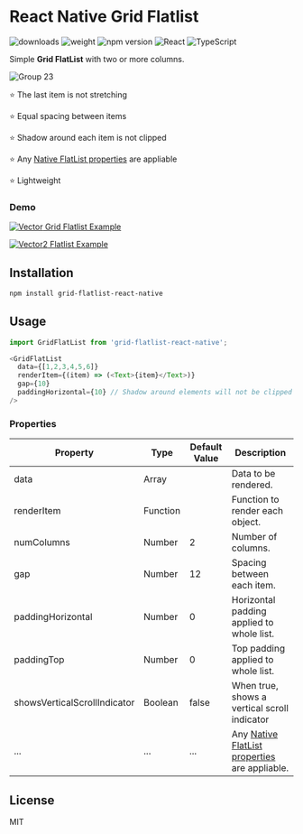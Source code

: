 # React Native Grid Flatlist

![downloads](https://img.shields.io/npm/dw/grid-flatlist-react-native)
![weight](https://img.shields.io/bundlephobia/min/grid-flatlist-react-native)
![npm version](https://img.shields.io/npm/v/grid-flatlist-react-native)
![React](https://img.shields.io/badge/react-v16-blue)
![TypeScript](https://img.shields.io/badge/typescript-v4-orange)

Simple **Grid FlatList** with two or more columns.

![Group 23](https://user-images.githubusercontent.com/93822098/154843258-225805bc-a9d3-46ae-8c9d-3c57afe3b340.png)

⭐ The last item is not stretching

⭐ Equal spacing between items

⭐ Shadow around each item is not clipped

⭐ Any [Native FlatList properties](https://reactnative.dev/docs/flatlist#itemseparatorcomponent) are appliable

⭐ Lightweight
### Demo
[![Vector](https://user-images.githubusercontent.com/93822098/154816145-9a68b06b-292a-4b51-a854-7a60d74abaf3.png#gh-dark-mode-only) Grid Flatlist Example](https://snack.expo.dev/@daniil8k/grid-flatlist-example)

[![Vector2](https://user-images.githubusercontent.com/93822098/154816175-b5d6808a-d2b7-46b7-a5f8-53f7f3bd286e.png) Flatlist Example](https://snack.expo.dev/@daniil8k/usual-react-native-flatlist)

## Installation

```sh
npm install grid-flatlist-react-native
```

## Usage

```javascript
import GridFlatList from 'grid-flatlist-react-native';
```
```javascript
<GridFlatList
  data={[1,2,3,4,5,6]}
  renderItem={(item) => (<Text>{item}</Text>)}
  gap={10}
  paddingHorizontal={10} // Shadow around elements will not be clipped
/>
```

### Properties

| Property | Type | Default Value | Description |
|---|---|---|---|
| data  | Array |  | Data to be rendered. |  |
| renderItem | Function |  | Function to render each object.  |
| numColumns | Number | 2  | Number of columns. |
| gap | Number | 12  | Spacing between each item. |
| paddingHorizontal | Number | 0 | Horizontal padding applied to whole list. |
| paddingTop | Number | 0 | Top padding applied to whole list. |
| showsVerticalScrollIndicator | Boolean | false | When true, shows a vertical scroll indicator |
| ... | ... | ... |  Any [Native FlatList properties](https://reactnative.dev/docs/flatlist#itemseparatorcomponent) are appliable. |


## License

MIT
